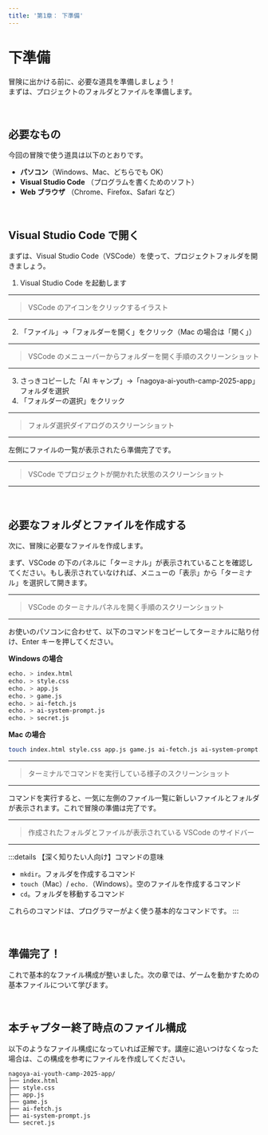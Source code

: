 ```yaml
---
title: '第1章： 下準備'
---
```


# 下準備

冒険に出かける前に、必要な道具を準備しましょう！\
まずは、プロジェクトのフォルダとファイルを準備します。

<br />

## 必要なもの

今回の冒険で使う道具は以下のとおりです。

- **パソコン**（Windows、Mac、どちらでも OK）
- **Visual Studio Code** （プログラムを書くためのソフト）
- **Web ブラウザ** （Chrome、Firefox、Safari など）

<br />

## Visual Studio Code で開く

まずは、Visual Studio Code（VSCode）を使って、プロジェクトフォルダを開きましょう。

1.  Visual Studio Code を起動します

---

> VSCode のアイコンをクリックするイラスト

---

2.  「ファイル」→「フォルダーを開く」をクリック（Mac の場合は「開く」）

---

> VSCode のメニューバーからフォルダーを開く手順のスクリーンショット

---

3.  さっきコピーした「AI キャンプ」→「nagoya-ai-youth-camp-2025-app」フォルダを選択
4.  「フォルダーの選択」をクリック

---

> フォルダ選択ダイアログのスクリーンショット

---

左側にファイルの一覧が表示されたら準備完了です。

---

> VSCode でプロジェクトが開かれた状態のスクリーンショット

---

<br />

## 必要なフォルダとファイルを作成する

次に、冒険に必要なファイルを作成します。

まず、VSCode の下のパネルに「ターミナル」が表示されていることを確認してください。もし表示されていなければ、メニューの「表示」から「ターミナル」を選択して開きます。

---

> VSCode のターミナルパネルを開く手順のスクリーンショット

---

お使いのパソコンに合わせて、以下のコマンドをコピーしてターミナルに貼り付け、Enter キーを押してください。

**Windows の場合**

```bash
echo. > index.html
echo. > style.css
echo. > app.js
echo. > game.js
echo. > ai-fetch.js
echo. > ai-system-prompt.js
echo. > secret.js
```

**Mac の場合**

```bash
touch index.html style.css app.js game.js ai-fetch.js ai-system-prompt.js secret.js
```

---

> ターミナルでコマンドを実行している様子のスクリーンショット

---

コマンドを実行すると、一気に左側のファイル一覧に新しいファイルとフォルダが表示されます。これで冒険の準備は完了です。

---

> 作成されたフォルダとファイルが表示されている VSCode のサイドバー

---

:::details 【深く知りたい人向け】コマンドの意味

- `mkdir`。フォルダを作成するコマンド
- `touch`（Mac）/ `echo.`（Windows）。空のファイルを作成するコマンド
- `cd`。フォルダを移動するコマンド

これらのコマンドは、プログラマーがよく使う基本的なコマンドです。
:::

<br />

## 準備完了！

これで基本的なファイル構成が整いました。次の章では、ゲームを動かすための基本ファイルについて学びます。

<br />

## 本チャプター終了時点のファイル構成

以下のようなファイル構成になっていれば正解です。講座に追いつけなくなった場合は、この構成を参考にファイルを作成してください。

```
nagoya-ai-youth-camp-2025-app/
├── index.html
├── style.css
├── app.js
├── game.js
├── ai-fetch.js
├── ai-system-prompt.js
└── secret.js
```
